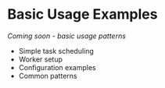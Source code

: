 # Basic Usage Examples

*Coming soon - basic usage patterns*

- Simple task scheduling
- Worker setup
- Configuration examples
- Common patterns